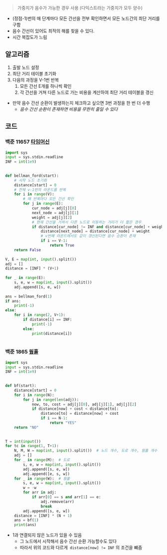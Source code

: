 > 가중치가 음수가 가능한 경우 사용 (다익스트라는 가중치가 모두 양수)

-  (정점-1)번의 매 단계마다 모든 간선을 전부 확인하면서 모든 노드간의 최단 거리를 구함
- 음수 간선이 있어도 최적의 해를 찾을 수 있다.
- 시간 복잡도가 느림
## 알고리즘
1. 출발 노드 설정
2. 최단 거리 테이블 초기화
3. 다음의 과정을 V-1번 반복
	1. 모든 간선 E개를 하나씩 확인
	2. 각 간선을 거쳐 다른 노드로 가는 비용을 계산하여 최단 거리 테이블을 갱신
- 만약 음수 간선 순환이 발생하는지 체크하고 싶으면 3번 과정을 한 번 더 수행
	- *음수 간선 순환이 존재하면 비용을 무한히 줄일 수 있다*
## 코드
### 백준 11657 [타임머신](https://www.acmicpc.net/problem/11657)
```python
import sys  
input = sys.stdin.readline  
INF = int(1e9)  
  
  
def bellman_ford(start):  
    # 시작 노드 초기화  
    distance[start] = 0  
    # 전체 v-1번의 라운드를 반복  
    for i in range(V):  
        # 매 반복마다 모든 간선 확인  
        for j in range(E):  
            cur_node = adj[j][0]  
            next_node = adj[j][1]  
            weight = adj[j][2]  
            # 현재 간선을 거쳐서 다른 노드로 이동하는 거리가 더 짧은 경우  
            if distance[cur_node] != INF and distance[cur_node] + weight < distance[next_node]:  
                distance[next_node] = distance[cur_node] + weight  
                # v번째 라운드에서도 값이 갱신된다면 음수 순환이 존재  
                if i == V-1:  
                    return True  
    return False  
  
V, E = map(int, input().split())  
adj = []  
distance = [INF] * (V+1)  
  
for _ in range(E):  
    s, e, w = map(int, input().split())  
    adj.append([s, e, w])  
  
ans = bellman_ford(1)  
if ans:  
    print(-1)  
else:  
    for i in range(2, V+1):  
        if distance[i] == INF:  
            print(-1)  
        else:  
            print(distance[i])
            
```
### 백준 1865 [웜홀](https://www.acmicpc.net/problem/1865)
```python
import sys  
input = sys.stdin.readline  
INF = int(1e9)  
  
  
def bf(start):  
    distance[start] = 0  
    for i in range(N):  
        for j in range(len(adj)):  
            now, to, cost = adj[j][0], adj[j][1], adj[j][2]  
            if distance[now] + cost < distance[to]:  
                distance[to] = distance[now] + cost  
                if i == N-1:  
                    return "YES"  
    return "NO"  
  
  
T = int(input())  
for tc in range(1, T+1):  
    N, M, W = map(int, input().split())  # 노드 개수, 도로 개수, 웜홀 개수  
    adj = []  
    for _ in range(M):  # 도로  
        s, e, w = map(int, input().split())  
        adj.append([s, e, w])  
        adj.append([e, s, w])  
    for _ in range(W):  # 웜홀  
        s, e, w = map(int, input().split())  
        w = -w  
        for arr in adj:  
            if arr[0] == s and arr[1] == e:  
                adj.remove(arr)  
                break  
        adj.append([s, e, w])  
    distance = [INF] * (N + 1)  
    ans = bf(1)  
    print(ans)  
```
- 1과 연결되지 않은 노드가 있을 수 있음
	-  그 노드에서 시작해서 음수 간선 순환 가능할수도 있다
	- 따라서 위의 코드와 다르게` distance[now] != INF` 의 조건을 뺴줌